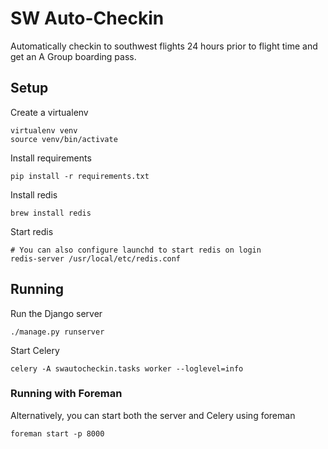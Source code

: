 # SW Auto-Checkin

Automatically checkin to southwest flights 24 hours prior to flight time and get an A Group boarding pass. 

## Setup

Create a virtualenv

    virtualenv venv
    source venv/bin/activate

Install requirements

    pip install -r requirements.txt

Install redis

    brew install redis
    
Start redis

    # You can also configure launchd to start redis on login
    redis-server /usr/local/etc/redis.conf 

## Running

Run the Django server

	./manage.py runserver
	
Start Celery

    celery -A swautocheckin.tasks worker --loglevel=info
	
### Running with Foreman

Alternatively, you can start both the server and Celery using foreman

    foreman start -p 8000

